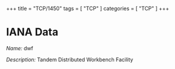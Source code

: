 +++
title = "TCP/1450"
tags = [ "TCP" ]
categories = [ "TCP" ]
+++

# IANA Data

_Name:_ dwf

_Description:_ Tandem Distributed Workbench Facility

